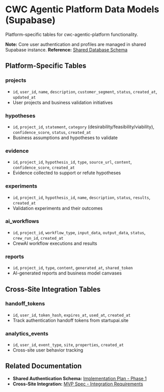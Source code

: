 # CWC Agentic Platform Data Models (Supabase)

Platform-specific tables for cwc-agentic-platform functionality. 

**Note:** Core user authentication and profiles are managed in shared Supabase instance.
**Reference:** [Shared Database Schema](../../../startupai.site/docs/technical/two-site-implementation-plan.md#database-schema)

## Platform-Specific Tables

### projects
- `id`, `user_id`, `name`, `description`, `customer_segment`, `status`, `created_at`, `updated_at`
- User projects and business validation initiatives

### hypotheses
- `id`, `project_id`, `statement`, `category` (desirability/feasibility/viability), `confidence_score`, `status`, `created_at`
- Business assumptions and hypotheses to validate

### evidence
- `id`, `project_id`, `hypothesis_id`, `type`, `source_url`, `content`, `confidence_score`, `created_at`
- Evidence collected to support or refute hypotheses

### experiments
- `id`, `project_id`, `hypothesis_id`, `name`, `description`, `status`, `results`, `created_at`
- Validation experiments and their outcomes

### ai_workflows
- `id`, `project_id`, `workflow_type`, `input_data`, `output_data`, `status`, `crew_run_id`, `created_at`
- CrewAI workflow executions and results

### reports
- `id`, `project_id`, `type`, `content`, `generated_at`, `shared_token`
- AI-generated reports and business model canvases

## Cross-Site Integration Tables

### handoff_tokens
- `id`, `user_id`, `token_hash`, `expires_at`, `used_at`, `created_at`
- Track authentication handoff tokens from startupai.site

### analytics_events
- `id`, `user_id`, `event_type`, `site`, `properties`, `created_at`
- Cross-site user behavior tracking

## Related Documentation

- **Shared Authentication Schema:** [Implementation Plan - Phase 1](../../../startupai.site/docs/technical/two-site-implementation-plan.md#21-supabase-setup--configuration)
- **Cross-Site Integration:** [MVP Spec - Integration Requirements](../../../startupai.site/docs/product/mvp-specification.md#03-cross-site-integration-requirements)
